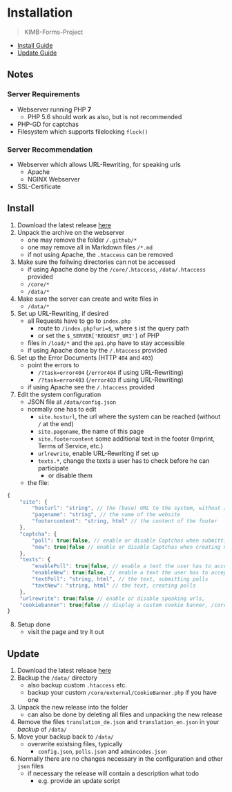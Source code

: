 # Installation
> KIMB-Forms-Project 

- [Install Guide](#install)
- [Update Guide](#update)

## Notes

### Server Requirements
- Webserver running PHP **7**
    - PHP 5.6 should work as also, but is not recommended
- PHP-GD for captchas
- Filesystem which supports filelocking `flock()`

### Server Recommendation
- Webserver which allows URL-Rewriting, for speaking urls
	- Apache
	- NGINX Webserver
- SSL-Certificate
	
## Install

1. Download the latest release [here](https://github.com/KIMB-technologies/KIMB-Forms-Project/releases/latest)
2. Unpack the archive on the webserver
	- one may remove the folder `/.github/*`
	- one may remove all in Markdown files `/*.md`
	- if not using Apache, the `.htaccess` can be removed
3. Make sure the follwing directories can not be accessed 
	- if using Apache done by the `/core/.htaccess`, `/data/.htaccess` provided
	- `/core/*`
	- `/data/*`
4. Make sure the server can create and write files in
	- `/data/*`
5. Set up URL-Rewriting, if desired
	- all Requests have to go to `index.php`
		- route to `/index.php?uri=$`, where `$` ist the query path
		- or set the `$_SERVER['REQUEST_URI']` of PHP
	- files in `/load/*` and the `api.php` have to stay accessible
	- if using Apache done by the `/.htaccess` provided
6. Set up the Error Documents (HTTP `404` and `403`)
	- point the errors to
		- `/?task=error404` (`/error404` if using URL-Rewriting) 
		- `/?task=error403` (`/error403` if using URL-Rewriting)
	- if using Apache see the `/.htaccess` provided
7. Edit the system configuration
	- JSON file at `/data/config.json`
	- normally one has to edit
		- `site.hosturl`, the url where the system can be reached (without `/` at the end)
		- `site.pagename`, the name of this page
		- `site.footercontent` some additional text in the footer (Imprint, Terms of Service, etc.)
		- `urlrewrite`, enable URL-Rewriting if set up
		- `texts.*`, change the texts a user has to check before he can participate
			- or disable them
	- the file:
```javascript
{
    "site": {
        "hosturl": "string", // the (base) URL to the system, without / at the end
        "pagename": "string", // the name of the website
        "footercontent": "string, html" // the content of the footer
    },
    "captcha": {
        "poll": true|false, // enable or disable Captchas when submitting answers
        "new": true|false // enable or disable Captchas when creating new polls
    },
    "texts": {
        "enablePoll": true|false, // enable a text the user has to accept before submitting answers
        "enableNew": true|false, // enable a text the user has to accept before creating polls
        "textPoll": "string, html", // the text, submitting polls
        "textNew": "string, html" // the text, creating polls
    },
    "urlrewrite": true|false // enable or disable speaking urls,
    "cookiebanner": true|false // display a custom cookie banner, /core/external/CookieBanner.php has to be edited!
}

```
8. Setup done
	- visit the page and try it out

## Update
1. Download the latest release [here](https://github.com/KIMB-technologies/KIMB-Forms-Project/releases/latest)
2. Backup the `/data/` directory
	- also backup custom `.htaccess` etc.
	- backup your custom `/core/external/CookieBanner.php` if you have one
3. Unpack the new release into the folder
	- can also be done by deleting all files and unpacking the new release
4. Remove the files `translation_de.json` and `translation_en.json` in your *backup* of `/data/`
5. Move your backup back to `/data/`
	- overwrite existsing files, typically
		- `config.json`, `polls.json` and `admincodes.json`
6. Normally there are no changes necessary in the configuration and other `json` files
	- if necessary the release will contain a description what todo
		- e.g. provide an update script



